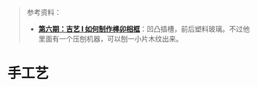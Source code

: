 > 参考资料：
>
> - [**第六期：吉艺 I 如何制作榫卯相框**](https://www.bilibili.com/s/video/BV13b411w7Lp)：凹凸插槽，前后塑料玻璃。不过他里面有一个压刨机器，可以刨一小片木纹出来。

# 手工艺

